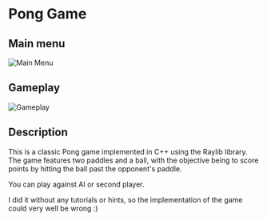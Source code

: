 # Pong Game

## Main menu

![Main Menu](./images/main_menu.png)

## Gameplay

![Gameplay](./images/gameplay.png)

## Description

This is a classic Pong game implemented in C++ using the Raylib library. The game features two paddles and a ball, with the objective being to score points by hitting the ball past the opponent's paddle. 

You can play against AI or second player.

I did it without any tutorials or hints, so the implementation of the game could very well be wrong :)